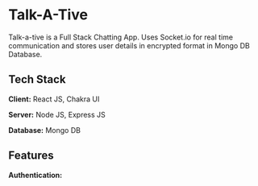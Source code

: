 # Talk-A-Tive

Talk-a-tive is a Full Stack Chatting App.
Uses Socket.io for real time communication and stores user details in encrypted format in Mongo DB Database.
## Tech Stack

**Client:** React JS, Chakra UI

**Server:** Node JS, Express JS

**Database:** Mongo DB

## Features
**Authentication:**

